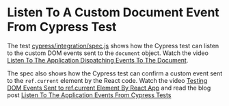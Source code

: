# Listen To A Custom Document Event From Cypress Test

The test [cypress/integration/spec.js](./cypress/integration/spec.js) shows how the Cypress test can listen to the custom DOM events sent to the `document` object. Watch the video [Listen To The Application Dispatching Events To The Document](https://youtu.be/h3O-ZxIItPk).

The spec also shows how the Cypress test can confirm a custom event sent to the `ref.current` element by the React code. Watch the video [Testing DOM Events Sent to ref.current Element By React App](https://youtu.be/Uo99lvfZLJQ) and read the blog post [Listen To The Application Events From Cypress Tests](https://glebbahmutov.com/blog/listen-to-events/)
